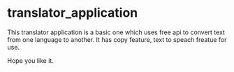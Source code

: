 # translator_application

This translator application is a basic one which uses free api to convert text from one language to another.
It has copy feature, text to speach freatue for use.

Hope you like it.
